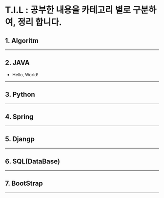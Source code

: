 # T.I.L : 공부한 내용을 카테고리 별로 구분하여, 정리 합니다.<br/>
## 1. Algoritm
***
## 2. JAVA
  * Hello, World!
***
## 3. Python
***
## 4. Spring
***
## 5. Djangp
***
## 6. SQL(DataBase)
***
## 7. BootStrap
***

